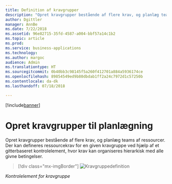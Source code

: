 ```yaml
---
title: Definition af kravgrupper
description: "Opret kravgrupper bestående af flere krav, og planlæg teams af ressourcer."
author: Dgittler
manager: AnnBe
ms.date: 7/22/2018
ms.assetid: 96e82715-35fd-4587-a004-bbf57a14c1b2
ms.topic: article
ms.prod: 
ms.service: business-applications
ms.technology: 
ms.author: margoc
audience: Admin
ms.translationtype: HT
ms.sourcegitcommit: 0b40bb3c98145f5a260f412701a884a5936174ce
ms.openlocfilehash: 89854549ed9b80dbdab1ff2a24c7972d1c57250b
ms.contentlocale: da-dk
ms.lasthandoff: 07/18/2018

---
```


[!include[banner](../../../../includes/banner.md)]


#  <a name="create-groups-of-requirements-for-scheduling"></a>Opret kravgrupper til planlægning

Opret kravgrupper bestående af flere krav, og planlæg teams af ressourcer. Der kan defineres ressourcekrav for en given kravgruppe ved hjælp af et gitterbaseret kontrolelement, hvor krav kan organiseres hierarkisk med alle givne betingelser.

> [!div class="mx-imgBorder"]
> ![](media/Requirement-Group.png "Kravgruppedefinition")
<!-- picture -->

*Kontrolelement for kravgruppe*

